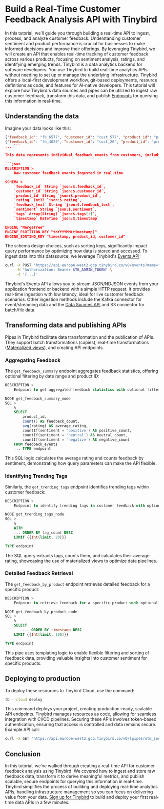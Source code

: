 # Build a Real-Time Customer Feedback Analysis API with Tinybird

In this tutorial, we'll guide you through building a real-time API to ingest, process, and analyze customer feedback. Understanding customer sentiment and product performance is crucial for businesses to make informed decisions and improve their offerings. By leveraging Tinybird, we will create an API that enables real-time tracking of customer feedback across various products, focusing on sentiment analysis, ratings, and identifying emerging trends. Tinybird is a data analytics backend for software developers. You use Tinybird to build real-time analytics APIs without needing to set up or manage the underlying infrastructure. Tinybird offers a local-first development workflow, git-based deployments, resource definitions as code, and features for AI-native developers. This tutorial will explore how Tinybird's data sources and pipes can be utilized to ingest raw customer feedback, transform this data, and publish [Endpoints](https://www.tinybird.co/docs/forward/work-with-data/publish-data/endpoints?utm_source=DEV&utm_campaign=tb+create+--prompt+DEV) for querying this information in real-time. 

## Understanding the data

Imagine your data looks like this:

```json
{"feedback_id": "fb_6577", "customer_id": "cust_577", "product_id": "prod_77", "rating": 3, "feedback_text": "Shipping was too slow", "sentiment": "negative", "tags": ["quality"], "timestamp": "2025-04-25 23:07:53"}
{"feedback_id": "fb_4020", "customer_id": "cust_20", "product_id": "prod_20", "rating": 1, "feedback_text": "Great product!", "sentiment": "neutral", "tags": [], "timestamp": "2025-04-28 19:37:10"}
... ```

This data represents individual feedback events from customers, including a unique feedback ID, customer ID, product ID, rating, feedback text, sentiment analysis results (positive, neutral, negative), associated tags, and a timestamp. To store this data, we create a Tinybird datasource named `feedback_events` with the following schema:

```json
DESCRIPTION >
    Raw customer feedback events ingested in real-time

SCHEMA >
    `feedback_id` String `json:$.feedback_id`,
    `customer_id` String `json:$.customer_id`,
    `product_id` String `json:$.product_id`,
    `rating` Int32 `json:$.rating`,
    `feedback_text` String `json:$.feedback_text`,
    `sentiment` String `json:$.sentiment`,
    `tags` Array(String) `json:$.tags[:]`,
    `timestamp` DateTime `json:$.timestamp`

ENGINE "MergeTree"
ENGINE_PARTITION_KEY "toYYYYMM(timestamp)"
ENGINE_SORTING_KEY "timestamp, product_id, customer_id"
```

The schema design choices, such as sorting keys, significantly impact query performance by optimizing how data is stored and accessed. To ingest data into this datasource, we leverage Tinybird's [Events API](https://www.tinybird.co/docs/forward/get-data-in/events-api?utm_source=DEV&utm_campaign=tb+create+--prompt+DEV):

```bash
curl -X POST "https://api.europe-west2.gcp.tinybird.co/v0/events?name=feedback_events&utm_source=DEV&utm_campaign=tb+create+--prompt+DEV" \
     -H "Authorization: Bearer $TB_ADMIN_TOKEN" \
     -d '{...}'
```

Tinybird's Events API allows you to stream JSON/NDJSON events from your application frontend or backend with a simple HTTP request. It provides real-time ingestion with low latency, ideal for live customer feedback scenarios. Other ingestion methods include the Kafka connector for event/streaming data and the [Data Sources API](https://www.tinybird.co/docs/api-reference/datasource-api?utm_source=DEV&utm_campaign=tb+create+--prompt+DEV) and S3 connector for batch/file data. 

## Transforming data and publishing APIs

Pipes in Tinybird facilitate data transformation and the publication of APIs. They support batch transformations (copies), real-time transformations ([Materialized views](https://www.tinybird.co/docs/forward/work-with-data/optimize/materialized-views?utm_source=DEV&utm_campaign=tb+create+--prompt+DEV)), and creating API endpoints. 

### Aggregating Feedback

The `get_feedback_summary` endpoint aggregates feedback statistics, offering optional filtering by date range and product ID:

```sql
DESCRIPTION >
    Endpoint to get aggregated feedback statistics with optional filtering by date range

NODE get_feedback_summary_node
SQL >
    %
    SELECT 
        product_id,
        count() AS feedback_count,
        avg(rating) AS average_rating,
        countIf(sentiment = 'positive') AS positive_count,
        countIf(sentiment = 'neutral') AS neutral_count,
        countIf(sentiment = 'negative') AS negative_count
    FROM feedback_events
    ... TYPE endpoint
```

This SQL logic calculates the average rating and counts feedback by sentiment, demonstrating how query parameters can make the API flexible. 

### Identifying Trending Tags

Similarly, the `get_trending_tags` endpoint identifies trending tags within customer feedback:

```sql
DESCRIPTION >
    Endpoint to identify trending tags in customer feedback with optional filtering

NODE get_trending_tags_node
SQL >
    %
    WITH 
    ... ORDER BY tag_count DESC
    LIMIT {{Int(limit, 20)}}

TYPE endpoint
```

The SQL query extracts tags, counts them, and calculates their average rating, showcasing the use of materialized views to optimize data pipelines. 

### Detailed Feedback Retrieval

The `get_feedback_by_product` endpoint retrieves detailed feedback for a specific product:

```sql
DESCRIPTION >
    Endpoint to retrieve feedback for a specific product with optional filtering by rating and date range

NODE get_feedback_by_product_node
SQL >
    %
    SELECT 
        ... ORDER BY timestamp DESC
    LIMIT {{Int(limit, 100)}}

TYPE endpoint
```

This pipe uses templating logic to enable flexible filtering and sorting of feedback data, providing valuable insights into customer sentiment for specific products. 

## Deploying to production

To deploy these resources to Tinybird Cloud, use the command:

```bash
tb --cloud deploy
```

This command deploys your project, creating production-ready, scalable API endpoints. Tinybird manages resources as code, allowing for seamless integration with CI/CD pipelines. Securing these APIs involves token-based authentication, ensuring that access is controlled and data remains secure. Example API call:

```bash
curl -X GET "https://api.europe-west2.gcp.tinybird.co/v0/[pipes?utm_source=DEV&utm_campaign=tb+create+--prompt+DEV](https://www.tinybird.co/docs/forward/work-with-data/pipes?utm_source=DEV&utm_campaign=tb+create+--prompt+DEV)/get_feedback_summary.json?token=$TB_ADMIN_TOKEN&..."
```


## Conclusion

In this tutorial, we've walked through creating a real-time API for customer feedback analysis using Tinybird. We covered how to ingest and store raw feedback data, transform it to derive meaningful metrics, and publish scalable, secure endpoints for querying this information in real-time. Tinybird simplifies the process of building and deploying real-time analytics APIs, handling infrastructure management so you can focus on delivering value from your data. [Sign up for Tinybird](https://cloud.tinybird.co/signup?utm_source=DEV&utm_campaign=tb+create+--prompt+DEV) to build and deploy your first real-time data APIs in a few minutes.